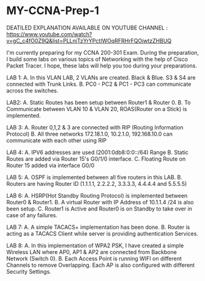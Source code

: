 # MY-CCNA-Prep-1

DEATILED EXPLANATION AVAILABLE ON YOUTUBE CHANNEL : https://www.youtube.com/watch?v=gC_c4fO0Z9Q&list=PLLnjTzYrYPctIWOqRFRHrFQOiwtzZHBUQ

I'm currently preparing for my CCNA 200-301 Exam. During the preparation, I build some labs on various topics of Networking with the help of Cisco Packet Tracer.  I hope, these labs will help you too during your preparations.

LAB 1:
A. In this VLAN LAB, 2 VLANs are created. Black & Blue. S3 & S4 are connected with Trunk Links. 
B. PC0 - PC2 & PC1 - PC3 can communicate across the switches.

LAB2:
A. Static Routes has been setup between Router1 & Router 0.
B. To Communicate between VLAN 10 & VLAN 20, ROAS(Router on a Stick) is implemented.

LAB 3:
A. Router 0,1,2 & 3 are connected with RIP (Routing Information Protocol) 
B. All three networks 172.18.1.0, 10.2.1.0, 192.168.10.0 can communicate with each other using RIP

LAB 4:
A. IPV6 addresses are used (2001:0db8:0:0::/64) Range
B. Static Routes are added via Router 15's G0/1/0 interface.
C. Floating Route on Router 15 added via interface G0/0

LAB 5:
A. OSPF is implemented between all five routers in this LAB. 
B. Routers are having Router ID (1.1.1.1, 2.2.2.2, 3.3.3.3, 4.4.4.4 and 5.5.5.5)

LAB 6:
A. HSRP(Hot Standby Routing Protocol) is implemented between Router0 & Router1.
B. A virtual Router with IP Address of 10.1.1.4 /24 is also been setup.
C. Router1 is Active and Router0 is on Standby to take over in case of any failures.

LAB 7:
A. A simple TACACS+ implementation has been done.
B. Router is acting as a TACACS Client while server is providing authentication Services.

LAB 8:
A. In this implementation of WPA2 PSK, I have created a simple Wireless LAN where AP0, AP1 & AP2 are connected from Backbone Network (Switch 0). 
B. Each Access Point is running WIFI on different Channels to remove Overlapping. Each AP is also configured with different Security Settings.
